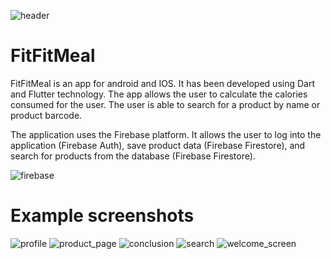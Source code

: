 ![header](https://i.imgur.com/fiIPLu5.png)

# FitFitMeal

FitFitMeal is an app for android and IOS. It has been developed using Dart and Flutter technology. The app allows the user to calculate the calories consumed for the user. The user is able to search for a product by name or product barcode.

The application uses the Firebase platform. It allows the user to log into the application (Firebase Auth), save product data (Firebase Firestore), and search for products from the database (Firebase Firestore).

![firebase](https://i.imgur.com/0S417B5.jpg)

# Example screenshots

![profile](https://i.imgur.com/J9khnIl.jpg)
![product_page](https://i.imgur.com/vOwZZab.jpg)
![conclusion](https://i.imgur.com/FiKfGLK.jpg)
![search](https://i.imgur.com/ypBdD4K.jpg)
![welcome_screen](https://i.imgur.com/Ele5ULU.jpg)
